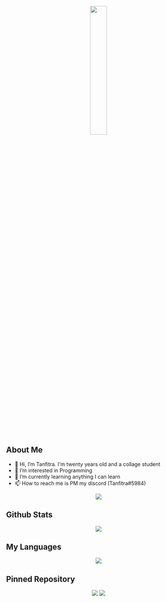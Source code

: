 <div align="center">
<img src="https://rishavanand.github.io/static/images/greetings.gif" align="center" style="width: 30%" />
</div>  

## About Me
- 👋 Hi, I’m Tanfitra. I'm twenty years old and a collage student
- 👀 I’m interested in Programming
- 🌱 I’m currently learning anything I can learn
- 📫 How to reach me is PM my discord (Tanfitra#5984) 
<div align="center"><img src="https://sigcord.io/user/443746079243108363" align="center"/></div>

## Github Stats  
<div align="center"><img src="https://github-readme-stats.vercel.app/api?username=Tanfitra&show_icons=true&count_private=true&hide_border=truee"" align="center" /></div> 

## My Languages
<div align="center"><img src="https://github-readme-stats.vercel.app/api/top-langs/?username=Tanfitra&layout=compact&hide=Pawn,SourcePawnlangs_count=6" align="center"/></div>

## Pinned Repository
<div align="center"><img src="https://github-readme-stats.vercel.app/api/pin/?username=Tanfitra&repo=Simple-Discord-Bot&show_owner=true"(https://github.com/Tanfitra/Simple-Discord-Bot)> <img src="https://github-readme-stats.vercel.app/api/pin/?username=Tanfitra&repo=Tanfitra&show_owner=true" (https://github.com/Tanfitra/Tanfitra)></div>

<!---
Tanfitra/Tanfitra is a ✨ special ✨ repository because its `README.md` (this file) appears on your GitHub profile.
You can click the Preview link to take a look at your changes.
--->
